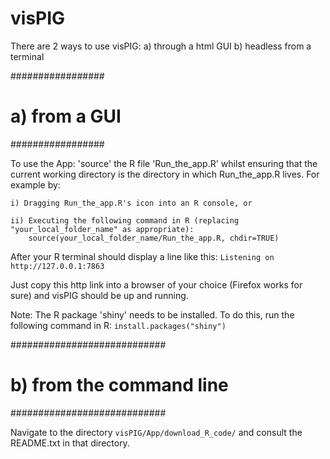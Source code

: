 # visPIG

There are 2 ways to use visPIG:
a) through a html GUI
b) headless from a terminal


#################
# a) from a GUI #
#################

To use the App: 'source' the R file 'Run_the_app.R' whilst ensuring that the current working directory is the directory in which Run_the_app.R lives. For example by:

	i) Dragging Run_the_app.R's icon into an R console, or

	ii) Executing the following command in R (replacing "your_local_folder_name" as appropriate):
		source(your_local_folder_name/Run_the_app.R, chdir=TRUE)

After your R terminal should display a line like this:
	`Listening on http://127.0.0.1:7863`
	
Just copy this http link into a browser of your choice (Firefox works for sure) and visPIG should be up and running.


Note:
The R package 'shiny' needs to be installed.
To do this, run the following command in R:
   `install.packages("shiny")`


############################
# b) from the command line #
############################

Navigate to the directory `visPIG/App/download_R_code/` and consult the README.txt in that directory.

